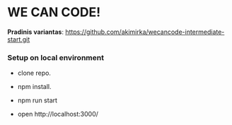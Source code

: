 # WE CAN CODE!

**Pradinis variantas**: https://github.com/akimirka/wecancode-intermediate-start.git


### Setup on local environment 
* clone repo.
* npm install.

* npm run start
* open http://localhost:3000/